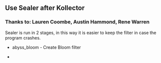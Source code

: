 ## Use Sealer after Kollector

### Thanks to: Lauren Coombe, Austin Hammond, Rene Warren 

Sealer is run in 2 stages, in this way it is easier to keep the filter in case the program crashes.

- abyss_bloom - Create Bloom filter

- 

